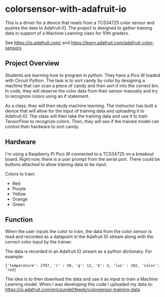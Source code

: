 # colorsensor-with-adafruit-io

This is a driver for a device that reads from a TCS34725 color sensor and pushes the data to Adafruit IO. The project is designed to gather training data in support of a Machine Learning class for 10th graders.

See https://io.adafruit.com/ and https://learn.adafruit.com/adafruit-color-sensors


## Project Overview

Students are learning how to program in python. They have a Pico W loaded with Circuit Python. The task is to sort candy by color by designing a machine that can scan a piece of candy and then sort it into the correct bin. In code, they will observe the color data from their sensor manually and try to recognize colors using an if statement.

As a class, they will then study machine learning. The instructor has built
a device that will allow for the input of training data and uploading it to Adafruit IO.  The class will then take the training data and use it to train TensorFlow to recognize colors. Then, they will see if the trained model can control their hardware to sort candy.


## Hardware

I'm using a Raspberry Pi Pico W connected to a TCS34725 on a breakout board. Right now, there is a user prompt from the serial port. There could be buttons attached to allow training data to be input.

Colors to train:
- Red
- Purple
- Yellow
- Orange
- Green

## Function

When the user inputs the color to train, the data from the color sensor is read and recorded as a datapoint in the Adafruit IO stream along with the correct color input by the trainer.

The data is recorded in an Adafruit IO stream as a python dictionary. For example:

```
{'temperature': 2707, 'r' : 50, 'g': 12, 'b': 3, 'lux' : 102, 'color': 'red}
```

The idea is to then download the data and use it as input to train a Machine Learning model.
When I was developing this code I uploaded my data to: https://io.adafruit.com/ericzundel/feeds/colorsensor-training-data
